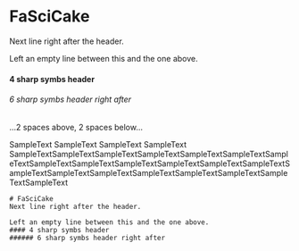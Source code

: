 # FaSciCake
Next line right after the header.

Left an empty line between this and the one above.
#### 4 sharp symbs header
###### 6 sharp symbs header right after


...2 spaces above, 2 spaces below...


SampleText
SampleText
SampleText
SampleText
SampleTextSampleTextSampleTextSampleTextSampleTextSampleTextSampleTextSampleTextSampleTextSampleTextSampleTextSampleTextSampleTextSampleTextSampleTextSampleTextSampleTextSampleTextSampleTextSampleTextSampleText
```
# FaSciCake
Next line right after the header.

Left an empty line between this and the one above.
#### 4 sharp symbs header
###### 6 sharp symbs header right after
```
